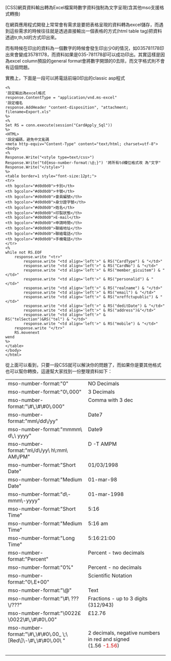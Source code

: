 [CSS]網頁資料輸出轉為Excel檔案時數字資料強制為文字呈現(含其他mso支援格式轉換)

在網頁應用程式開發上常常會有需求是要把表格呈現的資料轉為excel儲存，而遇到這些需求的時候往往就是透過直接輸出一個表格的方式(html table tag)把資料透過tr,th,td的方式印出來。

而有時候在印出的資料為一個數字的時候會發生印出少0的情況，如035781178印出來會變成35781178，而資料如果是035-781178卻可以成功印出。其實這樣是因為excel column預設的general format會將數字開頭的0去除，而文字格式則不會有這個問題。

實務上，下面是一段可以將電話前端0印出的classic asp程式

	<%
	'設定輸出為excel格式
   	response.ContentType = "application/vnd.ms-excel"
   	'設定檔名   	response.AddHeader "content-disposition", "attachment; 	filename=Export.xls"	%>	<%	Set RS = conn.execute(session("CardApply_Sql"))	%>	<HTML>
	'設定編碼，避免中文亂碼	<meta http-equiv="Content-Type" content="text/html; charset=utf-8">	<body>	<% 	Response.Write("<style type=text/css>")	Response.Write("td{mso-number-format:\@;}") '將所有td欄位格式改	為"文字"	Response.Write("</style>")	%>	<table border=1 style="font-size:12pt;">	<tr>	<th bgcolor="#d0d0d0">卡別</th>	<th bgcolor="#d0d0d0">卡號</th>	<th bgcolor="#d0d0d0">會員編號</th>    <th bgcolor="#d0d0d0">身分證字號</th>    <th bgcolor="#d0d0d0">姓名</th>	<th bgcolor="#d0d0d0">印製狀態</th>    <th bgcolor="#d0d0d0">E-mail</th>     <th bgcolor="#d0d0d0">申請時間</th>  	<th bgcolor="#d0d0d0">聯絡地址</th> 	<th bgcolor="#d0d0d0">聯絡電話</th>	<th bgcolor="#d0d0d0">手機電話</th>	</tr>	<%	while not RS.EOF		response.write "<tr>"			response.write "<td align='left'>" & RS("CardType") & "</td>"			response.write "<td align='left'>" & RS("CardNo") & "</td>"			response.write "<td align='left'>" & RS("member_gicuitem") & "</td>"			response.write "<td align='left'>" & RS("personalid") & "</td>"			response.write "<td align='left'>" & RS("realname") & "</td>"			response.write "<td align='left'>" & RS("email") & "</td>"			response.write "<td align='left'>" & RS("xreffctupublic") & "</td>"						response.write "<td align='left'>" & RS("deditDate") & "</td>"			response.write "<td align='left'>" & RS("address")&"</td>"			response.write "<td align='left'>" & RS("telSection")&RS("tel") & "</td>"			response.write "<td align='left'>" & RS("mobile") & "</td>"		response.write "</tr>"		RS.movenext	wend	%>	</table>	</body>	</html>從上面可以看到，只要一段CSS就可以解決你的問題了，而如果你是要其他格式也可以幫你轉換，這邊幫大家找到一份整理資料如下：
<table border="0" cellpadding="1" cellspacing="1" width="100%"><tbody><tr><td valign="top" width="50%">mso-number-format:"0"</td><td valign="top" width="50%">NO Decimals</td></tr><tr><td valign="top" width="50%">mso-number-format:"0\.000"</td><td valign="top" width="50%">3 Decimals</td></tr><tr><td valign="top" width="50%">mso-number-format:"\#\,\#\#0\.000"</td><td valign="top" width="50%">Comma with 3 dec</td></tr><tr><td valign="top" width="50%">mso-number-format:"mm\/dd\/yy"</td><td valign="top" width="50%">Date7</td></tr><tr><td valign="top" width="50%">mso-number-format:"mmmm\ d\,\ yyyy"</td><td valign="top" width="50%">Date9</td></tr><tr><td valign="top" width="50%">mso-number-format:"m\/d\/yy\ h\:mm\ AM\/PM"</td><td valign="top" width="50%">D -T AMPM</td></tr><tr><td valign="top" width="50%">mso-number-format:"Short Date"</td><td valign="top" width="50%">01/03/1998</td></tr><tr><td valign="top" width="50%">mso-number-format:"Medium Date"</td><td valign="top" width="50%">01-mar-98</td></tr><tr><td valign="top" width="50%">mso-number-format:"d\-mmm\-yyyy"</td><td valign="top" width="50%">01-mar-1998</td></tr><tr><td valign="top" width="50%">mso-number-format:"Short Time"</td><td valign="top" width="50%">5:16</td></tr><tr><td valign="top" width="50%">mso-number-format:"Medium Time"</td><td valign="top" width="50%">5:16 am</td></tr><tr><td valign="top" width="50%">mso-number-format:"Long Time"</td><td valign="top" width="50%">5:16:21:00</td></tr><tr><td valign="top" width="50%">mso-number-format:"Percent"</td><td valign="top" width="50%">Percent - two decimals</td></tr><tr><td valign="top" width="50%">mso-number-format:"0%"</td><td valign="top" width="50%">Percent - no decimals</td></tr><tr><td valign="top" width="50%">mso-number-format:"0\.E+00"</td><td valign="top" width="50%">Scientific Notation</td></tr><tr><td valign="top" width="50%">mso-number-format:"\@"</td><td valign="top" width="50%">Text</td></tr><tr><td valign="top" width="50%">mso-number-format:"\#\ ???\/???"</td><td valign="top" width="50%">Fractions - up to 3 digits (312/943)</td></tr><tr><td valign="top" width="50%">mso-number-format:"\0022£\0022\#\,\#\#0\.00"</td><td valign="top" width="50%">£12.76</td></tr><tr><td valign="top" width="50%">mso-number-format:"\#\,\#\#0\.00_ \;\[Red\]\-\#\,\#\#0\.00\ "</td><td valign="top" width="50%"><p>2 decimals, negative numbers in red and signed<br>(1.56   <span style="color:#cc0000;">-1.56</span>)</p></td></tr></tbody></table>